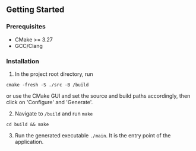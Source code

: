 ## Getting Started

### Prerequisites
- CMake >= 3.27
- GCC/Clang

### Installation
1. In the project root directory, run 
```
cmake -fresh -S ./src -B /build
```
or use the CMake GUI and set the source and build paths accordingly, then click on 'Configure' and 'Generate'. 

2. Navigate to `/build` and run `make`
``` 
cd build && make 
```

3. Run the generated executable `./main`. It is the entry point of the application. 


